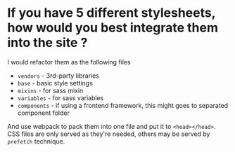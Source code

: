 # If you have 5 different stylesheets, how would you best integrate them into the site ?

I would refactor them as the following files
 - `vendors` - 3rd-party libraries
 - `base` - basic style settings
 - `mixins` - for sass mixin
 - `variables` -  for sass variables
 - `components` - if using a frontend framework, this might goes to separated component folder
 
 And use webpack to pack them into one file and put it to `<head></head>`.
 CSS files are only served as they're needed, others may be served by `prefetch` technique.
